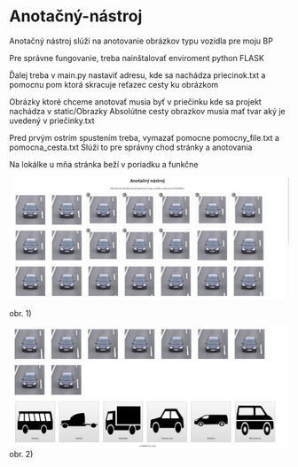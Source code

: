 # Anotačný-nástroj
Anotačný nástroj slúži na anotovanie obrázkov typu vozidla pre moju BP

Pre správne fungovanie, treba nainštalovať enviroment python FLASK

Ďalej treba v main.py nastaviť adresu, kde sa nachádza priecinok.txt
a pomocnu pom ktorá skracuje reťazec cesty ku obrázkom

Obrázky ktoré chceme anotovať musia byť v priečinku kde sa projekt nachádza v static/Obrazky
Absolútne cesty obrazkov musia mať tvar aký je uvedený v priečinky.txt

Pred prvým ostrím spustením treba, vymazať pomocne pomocny_file.txt a pomocna_cesta.txt
Slúži to pre správny chod stránky a anotovania

Na lokálke u mňa stránka beží v poriadku a funkčne



![Annot_1](https://github.com/Fahead/Anotacny-nastroj/blob/Final_22-28/static/annot_git1.PNG)
<p allign= "center">obr. 1)</p>

![Annot_2](https://github.com/Fahead/Anotacny-nastroj/blob/Final_22-28/static/annot_git2.PNG)
obr. 2)
